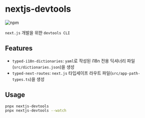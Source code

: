 # nextjs-devtools

![npm](https://img.shields.io/npm/v/nextjs-devtools)

`next.js` 개발을 위한 `devtools CLI`

## Features

- `typed-i18n-dictionaries`: `yaml`로 작성된 i18n 전용 딕셔너리 파일(`src/dictionaries.json`)을 생성
- `typed-next-routes`: `next.js` 타입세이프 라우트 파일(`src/app-path-types.ts`)을 생성

## Usage

```bash
pnpx nextjs-devtools
pnpx nextjs-devtools --watch
```

